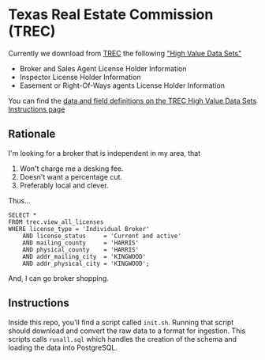 Texas Real Estate Commission (TREC)
===

Currently we download from [TREC](https://www.trec.texas.gov/) the following ["High Value Data Sets"](https://www.trec.texas.gov/public/high-value-data-sets)

* Broker and Sales Agent License Holder Information
* Inspector License Holder Information
* Easement or Right-Of-Ways agents License Holder Information

You can find the [data and field definitions on the TREC High Value Data Sets Instructions page](https://www.trec.texas.gov/public/trec-public-information-files-instructions)

Rationale 
---

I'm looking for a broker that is independent in my area, that

1. Won't charge me a desking fee.
2. Doesn't want a percentage cut.
3. Preferably local and clever.

Thus...

	SELECT *
	FROM trec.view_all_licenses
	WHERE license_type = 'Individual Broker'
		AND license_status     = 'Current and active'
		AND mailing_county     = 'HARRIS'
		AND physical_county    = 'HARRIS'
		AND addr_mailing_city  = 'KINGWOOD'
		AND addr_physical_city = 'KINGWOOD';

And, I can go broker shopping.

Instructions
---

Inside this repo, you'll find a script called `init.sh`. Running that script should download and convert the raw data to a format for ingestion. This scripts calls `runall.sql` which handles the creation of the schema and loading the data into PostgreSQL.
